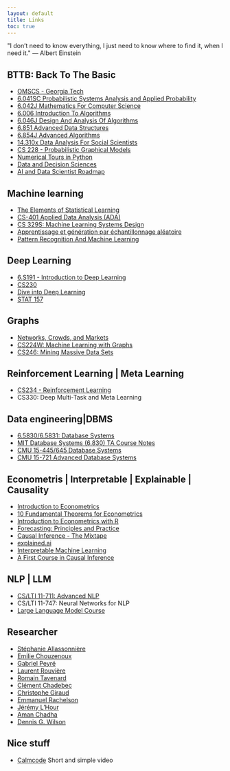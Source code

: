 ```yaml
---
layout: default
title: Links
toc: true
---
```


"I don’t need to know everything, I just need to know where to find it, when I need it." — Albert Einstein

## BTTB: Back To The Basic
- [OMSCS - Georgia Tech](https://omscs.gatech.edu/current-courses)
- [6.041SC Probabilistic Systems Analysis and Applied Probability](https://ocw.mit.edu/courses/res-6-012-introduction-to-probability-spring-2018/)
- [6.042J Mathematics For Computer Science](https://ocw.mit.edu/courses/6-042j-mathematics-for-computer-science-fall-2010/pages/syllabus/)
- [6.006 Introduction To Algorithms](https://ocw.mit.edu/courses/6-006-introduction-to-algorithms-spring-2020/)
- [6.046J Design And Analysis Of Algorithms](https://ocw.mit.edu/courses/6-046j-design-and-analysis-of-algorithms-spring-2015/pages/syllabus/)
- [6.851 Advanced Data Structures](https://ocw.mit.edu/courses/6-851-advanced-data-structures-spring-2012/pages/syllabus/)
- [6.854J Advanced Algorithms](https://ocw.mit.edu/courses/6-854j-advanced-algorithms-fall-2005/)
- [14.310x Data Analysis For Social Scientists](https://ocw.mit.edu/courses/14-310x-data-analysis-for-social-scientists-spring-2023/pages/syllabus/)
- [CS 228 - Probabilistic Graphical Models](https://ermongroup.github.io/cs228/)
- [Numerical Tours in Python](https://www.numerical-tours.com/python/)
- [Data and Decision Sciences](https://supaerodatascience.github.io/#fsd312)
- [AI and Data Scientist Roadmap](https://roadmap.sh/ai-data-scientist?fbclid=IwZXh0bgNhZW0CMTAAAR1ALRG2NUyqyQ9dxqLtipdaW_XxQbFXBAJgRLCK4pKNP-yNJSZekyq7EUI_aem_Aat0dh9a11u8xEb4IrKlB1lzgElGgqiTyIN02g53Qumir7BCTxLfTy88vW0oFocDw_GrfppQftSnB3yEF2ujyHvO)

## Machine learning
- [The Elements of Statistical Learning](https://hastie.su.domains/Papers/ESLII.pdf)
- [CS-401 Applied Data Analysis (ADA)](https://epfl-ada.github.io/teaching/fall2023/cs401/)
- [CS 329S: Machine Learning Systems Design](https://stanford-cs329s.github.io/syllabus.html?fbclid=IwAR06g-h3O1uzvnf4EPaARb93sCHb8PdUUB96m8-IMTijhF6qSJb4QHjAPsc)
- [Apprentissage et génération par échantillonnage aléatoire](https://www.college-de-france.fr/fr/agenda/cours/apprentissage-et-generation-par-echantillonnage-aleatoire)
- [Pattern Recognition And Machine Learning](https://www.microsoft.com/en-us/research/uploads/prod/2006/01/Bishop-Pattern-Recognition-and-Machine-Learning-2006.pdf)

## Deep Learning
- [6.S191 - Introduction to Deep Learning](https://www.youtube.com/playlist?list=PLtBw6njQRU-rwp5__7C0oIVt26ZgjG9NI)
- [CS230](https://cs230.stanford.edu/syllabus/)
- [Dive into Deep Learning](https://d2l.ai/index.html#) 
- [STAT 157](https://courses.d2l.ai/berkeley-stat-157/index.html)

## Graphs
- [Networks, Crowds, and Markets](https://www.cs.cornell.edu/home/kleinber/networks-book/)
- [CS224W: Machine Learning with Graphs](https://web.stanford.edu/class/cs224w/)
- [CS246: Mining Massive Data Sets](https://web.stanford.edu/class/cs246/)

## Reinforcement Learning | Meta Learning
- [CS234 - Reinforcement Learning](https://www.youtube.com/playlist?list=PLoROMvodv4rOSOPzutgyCTapiGlY2Nd8u)
- CS330: Deep Multi-Task and Meta Learning

## Data engineering|DBMS
- [6.5830/6.5831: Database Systems](https://dsg.csail.mit.edu/6.5830/assign.php)
- [MIT Database Systems (6.830) TA Course Notes](https://blog.marcua.net/2009/06/03/mit-database-systems-6830-ta-course-notes.html)
- [CMU 15-445/645 Database Systems](https://15445.courses.cs.cmu.edu/fall2023/)
- [CMU 15-721 Advanced Database Systems](https://15721.courses.cs.cmu.edu/spring2024/)

## Econometris | Interpretable | Explainable | Causality
- [Introduction to Econometrics ](https://www.academia.edu/33062577/Dougherty_Intro_to_Econometrics_4th_ed_small?auto=download)
- [10 Fundamental Theorems for Econometrics](https://bookdown.org/ts_robinson1994/10EconometricTheorems/)
- [Introduction to Econometrics with R](https://www.econometrics-with-r.org/ITER.pdf)
- [Forecasting: Principles and Practice](https://otexts.com/fpp3/)
- [Causal Inference - The Mixtape](https://mixtape.scunning.com/)
- [explained.ai](https://explained.ai/)
- [Interpretable Machine Learning](https://christophm.github.io/interpretable-ml-book/)
- [A First Course in Causal Inference](https://arxiv.org/abs/2305.18793)

## NLP | LLM
- [CS/LTI 11-711: Advanced NLP](https://www.youtube.com/playlist?list=PL8PYTP1V4I8D0UkqW2fEhgLrnlDW9QK7z)
- CS/LTI 11-747: Neural Networks for NLP
- [Large Language Model Course](https://github.com/nmh4598/llm-course)

## Researcher 
- [Stéphanie Allassonnière](https://sites.google.com/site/stephanieallassonniere/)
- [Emilie Chouzenoux](https://pages.saclay.inria.fr/emilie.chouzenoux/indexEN.html)
- [Gabriel Peyré](https://www.gpeyre.com/teaching/)
- [Laurent Rouvière](https://lrouviere.github.io/page_perso/)
- [Romain Tavenard](https://rtavenar.github.io/research/bio.html)
- [Clément Chadebec](https://clementchadebec.github.io/)
- [Christophe Giraud](https://www.imo.universite-paris-saclay.fr/~christophe.giraud/#about)
- [Emmanuel Rachelson](https://github.com/erachelson)
- [Jérémy L’Hour](https://sites.google.com/site/jeremylhour/home)
- [Aman Chadha](https://aman.ai/watch/)
- [Dennis G. Wilson](https://d9w.github.io/)

## Nice stuff
- [Calmcode](https://calmcode.io/?fbclid=IwAR1H8tc7wDp7g4rutWVxMj5ku0quP2nt7v57pXJz9hH_OeihncpUA7dW3nM) Short and simple video


<!-- ## Blog 
- [Alex Smola](https://alex.smola.org/teaching.html)
- [Jérôme Kunegis](https://networkscience.wordpress.com/)
- [Max Halford ](https://maxhalford.github.io/)
- [Maxime Labonne]( https://mlabonne.github.io/blog/)
- [Vicki Boykis](https://vickiboykis.com/)
- [Ritchie Vink](https://www.ritchievink.com/)
- [Start Data Engineering](https://www.startdataengineering.com/email-course/)
- [Chip Huyen](https://huyenchip.com/blog/)
## Devops
- [SRE Books](https://sre.google/books/?utm_source=devopsreadme.com&utm_medium=web)
- [Container Training](https://container.training/) -->

